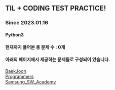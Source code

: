 ## TIL + CODING TEST PRACTICE!
### Since 2023.01.16
#### Python3
#### 현재까지 풀어본 총 문제 수 : 0개

#### 아래의 페이지에서 제공하는 문제들로 구성되어 있습니다.
[BaekJoon](https://www.acmicpc.net/)  
[Programmers](https://programmers.co.kr/)  
[Samsung_SW_Academy](https://swexpertacademy.com/main/main.do)